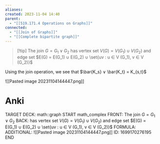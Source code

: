 ```yaml
---
aliases: 
created: 2023-11-04 14:40
parent:
  - "[[519.171.4 Operations on Graphs]]"
connected:
  - "[[Join of Graphs]]"
  - "[[Complete bipartite graph]]"
---
```


> [!tip] The join $G = G_1 ∨ G_2$ 
has 
vertex set $V(G) = V(G_1) ∪ V(G_2)$ and 
edge set $E(G) = E(G_1) ∪ E(G_2) ∪ \set{uv : u ∈ V (G_1), v ∈ V (G_2)}$

Using the join operation, we see that $\bar{K_s} ∨ \bar{K_t} = K_{s,t}$

![[Pasted image 20231104144447.png]]

# Anki
TARGET DECK: math::graph
START
math_complex
FRONT: The join $G = G_1 ∨ G_2$ 
BACK: has 
vertex set $V(G) = V(G_1) ∪ V(G_2)$ and 
edge set $E(G) = E(G_1) ∪ E(G_2) ∪ \set{uv : u ∈ V (G_1), v ∈ V (G_2)}$
FORMULA: 
ADDITIONAL: ![[Pasted image 20231104144447.png]]
ID: 1699170276195
END







